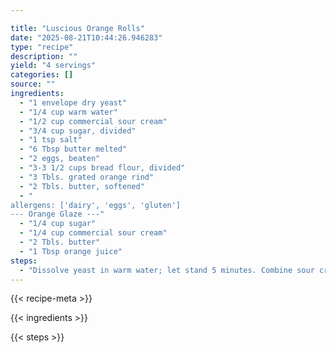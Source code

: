 ```yaml
---

title: "Luscious Orange Rolls"
date: "2025-08-21T10:44:26.946283"
type: "recipe"
description: ""
yield: "4 servings"
categories: []
source: ""
ingredients:
  - "1 envelope dry yeast"
  - "1/4 cup warm water"
  - "1/2 cup commercial sour cream"
  - "3/4 cup sugar, divided"
  - "1 tsp salt"
  - "6 Tbsp butter melted"
  - "2 eggs, beaten"
  - "3-3 1/2 cups bread flour, divided"
  - "3 Tbls. grated orange rind"
  - "2 Tbls. butter, softened"
  - "
allergens: ['dairy', 'eggs', 'gluten']
--- Orange Glaze ---"
  - "1/4 cup sugar"
  - "1/4 cup commercial sour cream"
  - "2 Tbls. butter"
  - "1 Tbsp orange juice"
steps:
  - "Dissolve yeast in warm water; let stand 5 minutes. Combine sour cream, 1/4 cup sugar, and salt in a small mixing bowl; mix well. Add 6 Tbsp melted butter, eggs, 2 cups flour, and yeast mixture; mix well. Gradually add enough remaining flour to make a soft dough. Turn dough out on a floured surface; knead until smooth & elastic (5 minutes). Place in a well greased bowl, turning to grease top."
---
```


{{< recipe-meta >}}

{{< ingredients >}}

{{< steps >}}
